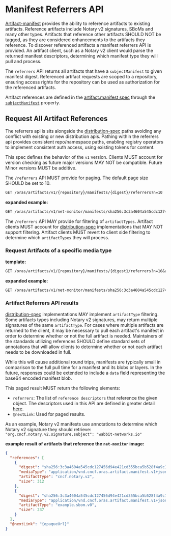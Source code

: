# Manifest Referrers API

[Artifact-manifest](./artifact-manifest.md) provides the ability to reference artifacts to existing artifacts. Reference artifacts include Notary v2 signatures, SBoMs and many other types. Artifacts that reference other artifacts SHOULD NOT be tagged, as they are considered enhancements to the artifacts they reference. To discover referenced artifacts a manifest referrers API is provided. An artifact client, such as a Notary v2 client would parse the returned manifest descriptors, determining which manifest type they will pull and process.

The `referrers` API returns all artifacts that have a `subjectManifest` to given manifest digest. Referenced artifact requests are scoped to a repository, ensuring access rights for the repository can be used as authorization for the referenced artifacts.

Artifact references are defined in the [artifact.manifest spec][oras.artifact.manifest-spec] through the [`subjectManifest`][oras.artifact.manifest-spec-manifests] property.

## Request All Artifact References

The referrers api is sits alongside the [distribution-spec][oci-distribution-spec] paths avoiding any conflict with existing or new distribution apis. Pathing within the referrers api provides consistent repo/namespace paths, enabling registry operators to implement consistent auth access, using existing tokens for content.

This spec defines the behavior of the `v1` version. Clients MUST account for version checking as future major versions MAY NOT be compatible. Future Minor versions MUST be additive.

The `/referrers` API MUST provide for paging. The default page size SHOULD be set to 10.

```rest
GET /oras/artifacts/v1/{repository}/manifests/{digest}/referrers?n=10
```

**expanded example:**

```rest
GET /oras/artifacts/v1/net-monitor/manifests/sha256:3c3a4604a545cdc127456d94e421cd355bca5b528f4a9c1905b15da2eb4a4c6b/referrers?n=10
```

The `/referrers` API MAY provide for filtering of `artifactTypes`. Artifact clients MUST account for [distribution-spec][oci-distribution-spec] implementations that MAY NOT support filtering. Artifact clients MUST revert to client side filtering to determine which `artifactTypes` they will process.

### Request Artifacts of a specific media type

**template:**
```rest
GET /oras/artifacts/v1/{repository}/manifests/{digest}/referrers?n=10&artifactType={artifactType}
```

**expanded example:**

```rest
GET /oras/artifacts/v1/net-monitor/manifests/sha256:3c3a4604a545cdc127456d94e421cd355bca5b528f4a9c1905b15da2eb4a4c6b/referrers?n=10&artifactType=org.cncf.notary.v2
```

### Artifact Referrers API results

[distribution-spec][oci-distribution-spec] implementations MAY implement `artifactType` filtering. Some artifacts types including Notary v2 signatures, may return multiple signatures of the same `artifactType`. For cases where multiple artifacts are returned to the client, it may be necessary to pull each artifact's manifest in order to determine whether or not the full artifact is needed. Maintainers of the standards utilizing references SHOULD define standard sets of annotations that will allow clients to determine whether or not each artifact needs to be downloaded in full.

While this will cause additional round trips, manifests are typically small in comparison to the full pull time for a manifest and its blobs or layers. In the future, responses could be extended to include a `data` field representing the base64 encoded manifest blob.

This paged result MUST return the following elements:

- `referrers`: The list of `reference descriptors` that reference the given object. The descriptors used in this API are defined in greater detail [here](descriptor.md).
- `@nextLink`: Used for paged results.

As an example, Notary v2 manifests use annotations to determine which Notary v2 signature they should retrieve: `"org.cncf.notary.v2.signature.subject": "wabbit-networks.io"`

**example result of artifacts that reference the `net-monitor` image:**
```json
{
  "references": [
    {
      "digest": "sha256:3c3a4604a545cdc127456d94e421cd355bca5b528f4a9c1905b15da2eb4a4c6b",
      "mediaType": "application/vnd.cncf.oras.artifact.manifest.v1+json",
      "artifactType": "cncf.notary.v2",
      "size": 312
    },
    {
      "digest": "sha256:3c3a4604a545cdc127456d94e421cd355bca5b528f4a9c1905b15da2eb4a4c6b",
      "mediaType": "application/vnd.cncf.oras.artifact.manifest.v1+json",
      "artifactType": "example.sbom.v0",
      "size": 237
    }
  ],
  "@nextLink": "{opaqueUrl}"
}
```

[oras.artifact.manifest-spec]:           ./artifact-manifest.md
[oras.artifact.manifest-spec-manifests]: ./artifact-manifest.md#oras-artifact-manifest-properties
[oci-distribution-spec]:                 https://github.com/opencontainers/distribution-spec
